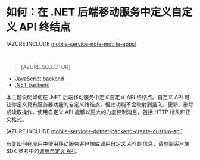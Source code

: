 <properties
	pageTitle="如何在 .NET 后端移动服务中定义自定义 API | Azure 移动服务"
	description="了解如何在 .NET 后端移动服务中定义自定义 API 终结点"
	services="mobile-services"
	documentationCenter=""
	authors="ggailey777"
	manager="dwrede"
	editor=""/>

<tags 
	ms.service="mobile-services"
	ms.date="12/07/2015"
	wacn.date="01/29/2016"/>


# 如何：在 .NET 后端移动服务中定义自定义 API 终结点

[AZURE.INCLUDE [mobile-service-note-mobile-apps](../includes/mobile-services-note-mobile-apps.md)]

&nbsp;


> [AZURE.SELECTOR]
- [JavaScript backend](/documentation/articles/mobile-services-javascript-backend-define-custom-api)
- [.NET backend](/documentation/articles/mobile-services-dotnet-backend-define-custom-api)

本主题说明如何在 .NET 后端移动服务中定义自定义 API 终结点。自定义 API 可让你定义具有服务器功能的自定义终结点，但此功能不会映射到插入、更新、删除或读取操作。使用自定义 API 能够以更大的力度控制消息，包括 HTTP 标头和正文格式。

[AZURE.INCLUDE [mobile-services-dotnet-backend-create-custom-api](../includes/mobile-services-dotnet-backend-create-custom-api.md)]

有关如何在应用中使用移动服务客户端库调用自定义 API 的信息，请参阅客户端 SDK 参考中的[调用自定义 API](/documentation/articles/mobile-services-windows-dotnet-how-to-use-client-library/#custom-api)。


<!-- Anchors. -->

<!-- Images. -->

<!-- URLs. -->

<!---HONumber=Mooncake_0118_2016-->